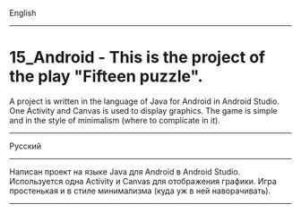 English
____
# 15_Android - This is the project of the play "Fifteen puzzle". 
A project is written in the language of Java for Android in Android Studio. One Activity and Canvas is used to display graphics. 
The game is simple and in the style of minimalism (where to complicate in it).
____


Русский
____
Написан проект на языке Java для Android в Android Studio. Используется одна Activity и Canvas для отображения графики.
Игра простенькая и в стиле минимализма (куда уж в ней наворачивать).
____
